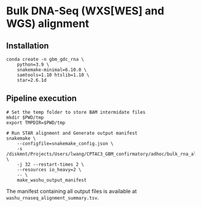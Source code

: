# Bulk DNA-Seq (WXS\[WES\] and WGS) alignment


## Installation

    conda create -n gbm_gdc_rna \
        python=3.9 \
        snakemake-minimal=6.10.0 \
        samtools=1.10 htslib=1.10 \
        star=2.6.1d


## Pipeline execution

    # Set the temp folder to store BAM intermidate files
    mkdir $PWD/tmp
    export TMPDIR=$PWD/tmp

    # Run STAR alignment and Generate output manifest
    snakemake \
        --configfile=snakemake_config.json \
        -s /diskmnt/Projects/Users/lwang/CPTAC3_GBM_confirmatory/adhoc/bulk_rna_alignment/Snakefile \
        -j 32 --restart-times 2 \
        --resources io_heavy=2 \
        -- \
        make_washu_output_manifest

The manifest containing all output files is available at `washu_rnaseq_alignment_summary.tsv`.